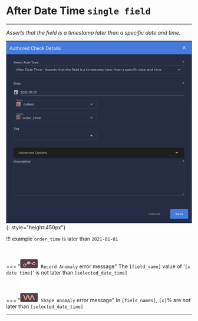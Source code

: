 # After Date Time <spam id='single-field'>`single field`</spam>

---
*Asserts that the field is a timestamp later than a specific date and time.*

![Screenshot](../assets/checks/rule-types/after-date-time-check.png){: style="height:450px"}

!!! example
    `order_time` is later than `2021-01-01`

=== "![Screenshot](../assets/checks/rule-types/icons/icon-record-anomaly-dark.svg)`Record Anomaly` error message"
    The `[field_name]` value of '`[x date time]`' is not later than `[selected_date_time]`

=== "![Screenshot](../assets/checks/rule-types/icons/icon-shape-anomaly-dark.svg)`Shape Anomaly` error message"
    In `[field_names]`, `[x]`% are not later than `[selected_date_time]`

--- 